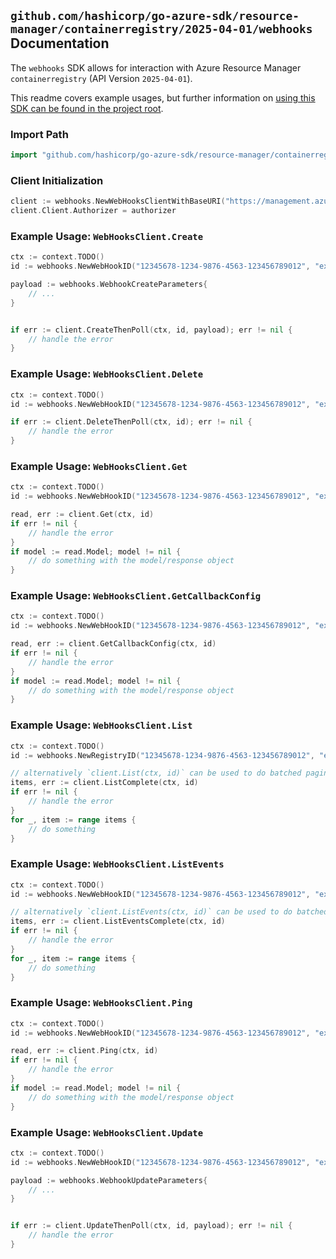 
## `github.com/hashicorp/go-azure-sdk/resource-manager/containerregistry/2025-04-01/webhooks` Documentation

The `webhooks` SDK allows for interaction with Azure Resource Manager `containerregistry` (API Version `2025-04-01`).

This readme covers example usages, but further information on [using this SDK can be found in the project root](https://github.com/hashicorp/go-azure-sdk/tree/main/docs).

### Import Path

```go
import "github.com/hashicorp/go-azure-sdk/resource-manager/containerregistry/2025-04-01/webhooks"
```


### Client Initialization

```go
client := webhooks.NewWebHooksClientWithBaseURI("https://management.azure.com")
client.Client.Authorizer = authorizer
```


### Example Usage: `WebHooksClient.Create`

```go
ctx := context.TODO()
id := webhooks.NewWebHookID("12345678-1234-9876-4563-123456789012", "example-resource-group", "registryName", "webHookName")

payload := webhooks.WebhookCreateParameters{
	// ...
}


if err := client.CreateThenPoll(ctx, id, payload); err != nil {
	// handle the error
}
```


### Example Usage: `WebHooksClient.Delete`

```go
ctx := context.TODO()
id := webhooks.NewWebHookID("12345678-1234-9876-4563-123456789012", "example-resource-group", "registryName", "webHookName")

if err := client.DeleteThenPoll(ctx, id); err != nil {
	// handle the error
}
```


### Example Usage: `WebHooksClient.Get`

```go
ctx := context.TODO()
id := webhooks.NewWebHookID("12345678-1234-9876-4563-123456789012", "example-resource-group", "registryName", "webHookName")

read, err := client.Get(ctx, id)
if err != nil {
	// handle the error
}
if model := read.Model; model != nil {
	// do something with the model/response object
}
```


### Example Usage: `WebHooksClient.GetCallbackConfig`

```go
ctx := context.TODO()
id := webhooks.NewWebHookID("12345678-1234-9876-4563-123456789012", "example-resource-group", "registryName", "webHookName")

read, err := client.GetCallbackConfig(ctx, id)
if err != nil {
	// handle the error
}
if model := read.Model; model != nil {
	// do something with the model/response object
}
```


### Example Usage: `WebHooksClient.List`

```go
ctx := context.TODO()
id := webhooks.NewRegistryID("12345678-1234-9876-4563-123456789012", "example-resource-group", "registryName")

// alternatively `client.List(ctx, id)` can be used to do batched pagination
items, err := client.ListComplete(ctx, id)
if err != nil {
	// handle the error
}
for _, item := range items {
	// do something
}
```


### Example Usage: `WebHooksClient.ListEvents`

```go
ctx := context.TODO()
id := webhooks.NewWebHookID("12345678-1234-9876-4563-123456789012", "example-resource-group", "registryName", "webHookName")

// alternatively `client.ListEvents(ctx, id)` can be used to do batched pagination
items, err := client.ListEventsComplete(ctx, id)
if err != nil {
	// handle the error
}
for _, item := range items {
	// do something
}
```


### Example Usage: `WebHooksClient.Ping`

```go
ctx := context.TODO()
id := webhooks.NewWebHookID("12345678-1234-9876-4563-123456789012", "example-resource-group", "registryName", "webHookName")

read, err := client.Ping(ctx, id)
if err != nil {
	// handle the error
}
if model := read.Model; model != nil {
	// do something with the model/response object
}
```


### Example Usage: `WebHooksClient.Update`

```go
ctx := context.TODO()
id := webhooks.NewWebHookID("12345678-1234-9876-4563-123456789012", "example-resource-group", "registryName", "webHookName")

payload := webhooks.WebhookUpdateParameters{
	// ...
}


if err := client.UpdateThenPoll(ctx, id, payload); err != nil {
	// handle the error
}
```
